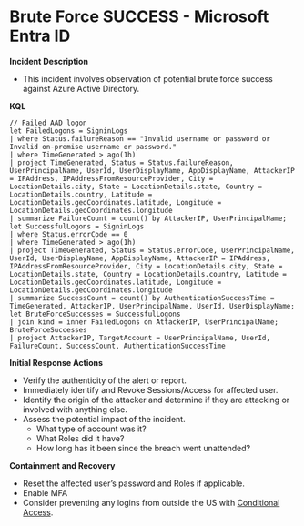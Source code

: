 # Brute Force SUCCESS - Microsoft Entra ID

**Incident Description**

- This incident involves observation of potential brute force success against Azure Active Directory.

**KQL**

```
// Failed AAD logon
let FailedLogons = SigninLogs
| where Status.failureReason == "Invalid username or password or Invalid on-premise username or password."
| where TimeGenerated > ago(1h)
| project TimeGenerated, Status = Status.failureReason, UserPrincipalName, UserId, UserDisplayName, AppDisplayName, AttackerIP = IPAddress, IPAddressFromResourceProvider, City = LocationDetails.city, State = LocationDetails.state, Country = LocationDetails.country, Latitude = LocationDetails.geoCoordinates.latitude, Longitude = LocationDetails.geoCoordinates.longitude
| summarize FailureCount = count() by AttackerIP, UserPrincipalName;
let SuccessfulLogons = SigninLogs
| where Status.errorCode == 0 
| where TimeGenerated > ago(1h)
| project TimeGenerated, Status = Status.errorCode, UserPrincipalName, UserId, UserDisplayName, AppDisplayName, AttackerIP = IPAddress, IPAddressFromResourceProvider, City = LocationDetails.city, State = LocationDetails.state, Country = LocationDetails.country, Latitude = LocationDetails.geoCoordinates.latitude, Longitude = LocationDetails.geoCoordinates.longitude
| summarize SuccessCount = count() by AuthenticationSuccessTime = TimeGenerated, AttackerIP, UserPrincipalName, UserId, UserDisplayName;
let BruteForceSuccesses = SuccessfulLogons
| join kind = inner FailedLogons on AttackerIP, UserPrincipalName;
BruteForceSuccesses
| project AttackerIP, TargetAccount = UserPrincipalName, UserId, FailureCount, SuccessCount, AuthenticationSuccessTime
```

**Initial Response Actions**

- Verify the authenticity of the alert or report.
- Immediately identify and Revoke Sessions/Access for affected user.
- Identify the origin of the attacker and determine if they are attacking or involved with anything else.
- Assess the potential impact of the incident.
    - What type of account was it?
    - What Roles did it have?
    - How long has it been since the breach went unattended?

**Containment and Recovery**

- Reset the affected user’s password and Roles if applicable.
- Enable MFA
- Consider preventing any logins from outside the US with [Conditional Access](https://portal.azure.com/#view/Microsoft_AAD_ConditionalAccess/ConditionalAccessBlade/~/Policies).
